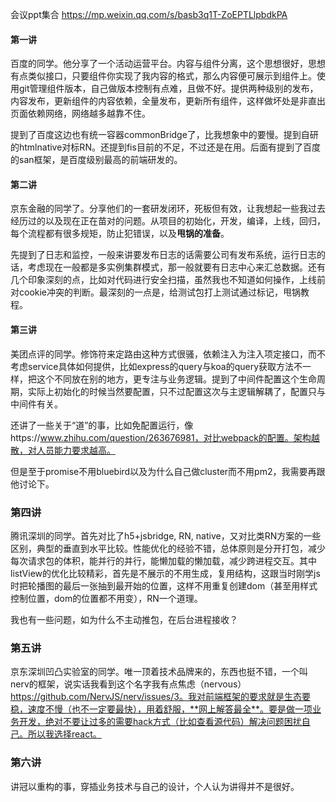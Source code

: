 会议ppt集合 https://mp.weixin.qq.com/s/basb3q1T-ZoEPTLlpbdkPA

#### 第一讲

百度的同学。他分享了一个活动运营平台。内容与组件分离，这个思想很好，思想有点类似接口，只要组件你实现了我内容的格式，那么内容便可展示到组件上。使用git管理组件版本，自己做版本控制有点难，且做不好。提供两种级别的发布，内容发布，更新组件的内容依赖，全量发布，更新所有组件，这样做坏处是非直出页面依赖网络，网络越多越靠不住。

提到了百度这边也有统一容器commonBridge了，比我想象中的要慢。提到自研的htmlnative对标RN。还提到fis目前的不足，不过还是在用。后面有提到了百度的san框架，是百度级别最高的前端研发的。

#### 第二讲

京东金融的同学了。分享他们的一套研发闭环，死板但有效，让我想起一些我过去经历过的以及现在正在苗对的问题。从项目的初始化，开发，编译，上线，回归，每个流程都有很多规矩，防止犯错误，以及**甩锅的准备**。

先提到了日志和监控，一般来讲要发布日志的话需要公司有发布系统，运行日志的话，考虑现在一般都是多实例集群模式，那一般就要有日志中心来汇总数据。还有几个印象深刻的点，比如对代码进行安全扫描，虽然我也不知道如何操作，上线前对cookie冲突的判断。最深刻的一点是，给测试包打上测试通过标记，甩锅教程。

#### 第三讲

美团点评的同学。修饰符来定路由这种方式很骚，依赖注入为注入项定接口，而不考虑service具体如何提供，比如express的query与koa的query获取方法不一样，把这个不同放在别的地方，更专注与业务逻辑。提到了中间件配置这个生命周期，实际上初始化的时候当然要配置，只不过配置这次与主逻辑解耦了，配置只与中间件有关。

还讲了一些关于“道”的事，比如免配置运行，像https://www.zhihu.com/question/263676981，对比webpack的配置。架构越散，对人员能力要求越高。

但是至于promise不用bluebird以及为什么自己做cluster而不用pm2，我需要再跟他讨论下。

### 第四讲

腾讯深圳的同学。首先对比了h5+jsbridge, RN, native，又对比类RN方案的一些区别，典型的垂直到水平比较。性能优化的经验不错，总体原则是分开打包，减少每次请求包的体积，能并行的并行，能懒加载的懒加载，减少跨进程交互。其中listView的优化比较精彩，首先是不展示的不用生成，复用结构，这跟当时刚学js时把轮播图的最后一张抽到最开始的位置，这样不用重复创建dom（甚至用样式控制位置，dom的位置都不用变），RN一个道理。

我也有一些问题，如为什么不主动推包，在后台进程接收？

### 第五讲

京东深圳凹凸实验室的同学。唯一顶着技术品牌来的，东西也挺不错，一个叫nerv的框架，说实话我看到这个名字我有点焦虑（nervous）https://github.com/NervJS/nerv/issues/3。我对前端框架的要求就是生态要稳，速度不慢（也不一定要最快），用着舒服，**网上解答最全**。要是做一项业务开发，绝对不要让过多的需要hack方式（比如查看源代码）解决问题困扰自己。所以我选择react。

### 第六讲

讲冠以重构的事，穿插业务技术与自己的设计，个人认为讲得并不是很好。

